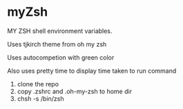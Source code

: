 # myZsh

MY ZSH shell environment variables.

Uses tjkirch theme from oh my zsh

Uses autocompetion with green color

Also uses pretty time to display time taken to run command

1) clone the repo
2) copy .zshrc and .oh-my-zsh to home dir
3) chsh -s /bin/zsh
